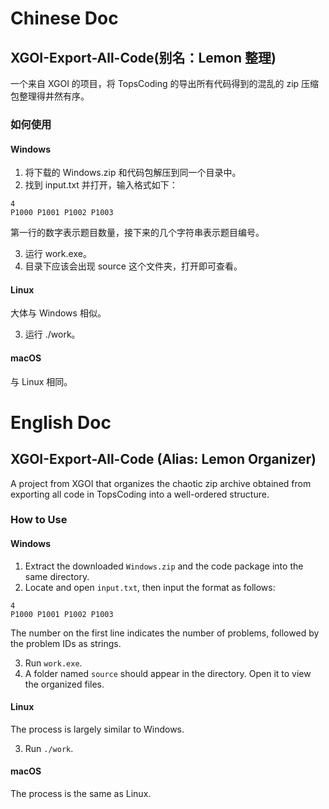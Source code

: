 # Chinese Doc

## XGOI-Export-All-Code(别名：Lemon 整理)

一个来自 XGOI 的项目，将 TopsCoding 的导出所有代码得到的混乱的 zip 压缩包整理得井然有序。

### 如何使用

#### Windows

1. 将下载的 Windows.zip 和代码包解压到同一个目录中。
2. 找到 input.txt 并打开，输入格式如下：
```
4
P1000 P1001 P1002 P1003
```
第一行的数字表示题目数量，接下来的几个字符串表示题目编号。

3. 运行 work.exe。
4. 目录下应该会出现 source 这个文件夹，打开即可查看。

#### Linux

大体与 Windows 相似。

3. 运行 ./work。

#### macOS

与 Linux 相同。

# English Doc

## XGOI-Export-All-Code (Alias: Lemon Organizer)

A project from XGOI that organizes the chaotic zip archive obtained from exporting all code in TopsCoding into a well-ordered structure.

### How to Use

#### Windows

1. Extract the downloaded `Windows.zip` and the code package into the same directory.
2. Locate and open `input.txt`, then input the format as follows:
```
4
P1000 P1001 P1002 P1003
```
The number on the first line indicates the number of problems, followed by the problem IDs as strings.

3. Run `work.exe`.
4. A folder named `source` should appear in the directory. Open it to view the organized files.

#### Linux

The process is largely similar to Windows.

3. Run `./work`.

#### macOS

The process is the same as Linux.
